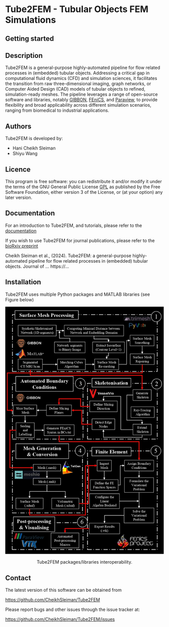 # Tube2FEM - Tubular Objects FEM Simulations


Getting started
---------------


Description
-----------
Tube2FEM is a general-purpose highly-automated pipeline for flow related processes in (embedded) tubular objects. 
Addressing a critical gap in computational fluid dynamics (CFD) and simulation sciences, it facilitates the transition from raw three-dimensional imaging, graph networks, or Computer Aided Design (CAD) models of tubular objects to refined, simulation-ready meshes.
The pipeline leverages a range of open-source software and libraries, notably [GIBBON](https://www.gibboncode.org), [FEniCS](https://fenicsproject.org/), and [Paraview](https://www.paraview.org/), to provide
flexibility and broad applicability across different simulation scenarios, ranging from biomedical to industrial applications.





Authors
-------
Tube2FEM is developed by:

  * Hani Cheikh Sleiman
  * Shiyu Wang

Licence
-------
This program is free software: you can redistribute it and/or modify it under the terms of the GNU General Public License [GPL](https://github.com/CheikhSleiman/Tube2FEM/blob/main/LICENSE.txt) as published by the Free Software Foundation, either version 3 of the License, or (at your option) any later version.




Documentation
-------------
For an introduction to Tube2FEM, and tutorials, please refer to the [documentation](https://readthedocs.org/)

If you wish to use Tube2FEM for journal publications, please refer to the [bioRxiv preprint](https://www.biorxiv.org/content/10.1101/2024.06.22.600203v1)

Cheikh Sleiman et al., (2024). Tube2FEM: a general-purpose highly-automated pipeline for flow related processes in (embedded) tubular objects. Journal of ... https://...


Installation
------------
Tube2FEM uses multiple Python packages and MATLAB libraries (see Figure below)

![PDF Preview](figs/InteroperabilityDarkMode.jpg)
<div align="center">Tube2FEM packages/libraries interoperability.</div>



Contact
-------
The latest version of this software can be obtained from

  https://github.com/CheikhSleiman/Tube2FEM

Please report bugs and other issues through the issue tracker at:

  https://github.com/CheikhSleiman/Tube2FEM/issues
